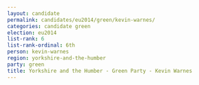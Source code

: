 ```yaml
---
layout: candidate
permalink: candidates/eu2014/green/kevin-warnes/
categories: candidate green
election: eu2014
list-rank: 6
list-rank-ordinal: 6th
person: kevin-warnes
region: yorkshire-and-the-humber
party: green
title: Yorkshire and the Humber - Green Party - Kevin Warnes
---
```


